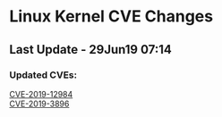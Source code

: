 
# **Linux Kernel CVE Changes**

## Last Update - 29Jun19 07:14

### **Updated CVEs:**

[CVE-2019-12984](cves/CVE-2019-12984)  
[CVE-2019-3896](cves/CVE-2019-3896)  
